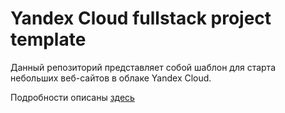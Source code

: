 # Yandex Cloud fullstack project template

Данный репозиторий представляет собой шаблон для старта небольших
веб-сайтов в облаке Yandex Cloud.

Подробности описаны [здесь](https://arfedulov.ru/articles/ya-cloud-fullstack-site/)
